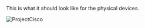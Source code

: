 This is what it should look like for the physical devices.

![ProjectCisco](https://user-images.githubusercontent.com/98783977/163693239-bf681f97-966d-4853-aec6-41d3dac9b632.png)

